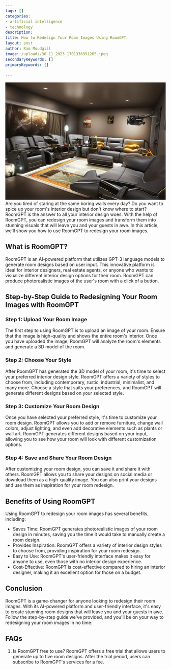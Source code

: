 ```yaml
---
tags: []
categories: 
- artificial intelligence
- technology
description: 
title: How to Redesign Your Room Images Using RoomGPT
layout: post
author: Ram Moudgill
image: /uploads/30_11_2023_1701336391265.jpeg
secondaryKeywords: []
primaryKeywords: []

---
```

  
![room gpt image](/uploads/30_11_2023_1701336391265.jpeg)
Are you tired of staring at the same boring walls every day? Do you want to spice up your room's interior design but don't know where to start? RoomGPT is the answer to all your interior design woes. With the help of RoomGPT, you can redesign your room images and transform them into stunning visuals that will leave you and your guests in awe. In this article, we'll show you how to use RoomGPT to redesign your room images.
## What is RoomGPT?
RoomGPT is an AI-powered platform that utilizes GPT-3 language models to generate room designs based on user input. This innovative platform is ideal for interior designers, real estate agents, or anyone who wants to visualize different interior design options for their room. RoomGPT can produce photorealistic images of the user's room with a click of a button.
## Step-by-Step Guide to Redesigning Your Room Images with RoomGPT
### Step 1: Upload Your Room Image
The first step to using RoomGPT is to upload an image of your room. Ensure that the image is high-quality and shows the entire room's interior. Once you have uploaded the image, RoomGPT will analyze the room's elements and generate a 3D model of the room.
### Step 2: Choose Your Style
After RoomGPT has generated the 3D model of your room, it's time to select your preferred interior design style. RoomGPT offers a variety of styles to choose from, including contemporary, rustic, industrial, minimalist, and many more. Choose a style that suits your preferences, and RoomGPT will generate different designs based on your selected style.
### Step 3: Customize Your Room Design
Once you have selected your preferred style, it's time to customize your room design. RoomGPT allows you to add or remove furniture, change wall colors, adjust lighting, and even add decorative elements such as plants or wall art. RoomGPT generates different designs based on your input, allowing you to see how your room will look with different customization options.
### Step 4: Save and Share Your Room Design
After customizing your room design, you can save it and share it with others. RoomGPT allows you to share your designs on social media or download them as a high-quality image. You can also print your designs and use them as inspiration for your room redesign.
## Benefits of Using RoomGPT
Using RoomGPT to redesign your room images has several benefits, including:
- Saves Time: RoomGPT generates photorealistic images of your room design in minutes, saving you the time it would take to manually create a room design.
- Provides Inspiration: RoomGPT offers a variety of interior design styles to choose from, providing inspiration for your room redesign.
- Easy to Use: RoomGPT's user-friendly interface makes it easy for anyone to use, even those with no interior design experience.
- Cost-Effective: RoomGPT is cost-effective compared to hiring an interior designer, making it an excellent option for those on a budget.
## Conclusion
RoomGPT is a game-changer for anyone looking to redesign their room images. With its AI-powered platform and user-friendly interface, it's easy to create stunning room designs that will leave you and your guests in awe. Follow the step-by-step guide we've provided, and you'll be on your way to redesigning your room images in no time.
## FAQs
1. Is RoomGPT free to use?
RoomGPT offers a free trial that allows users to generate up to five room designs. After the trial period, users can subscribe to RoomGPT's services for a fee.
